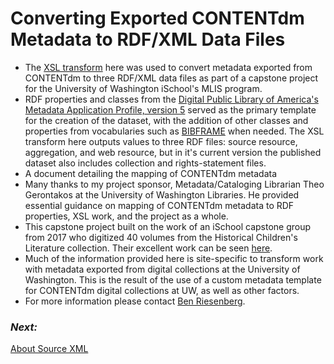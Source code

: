 # Converting Exported CONTENTdm Metadata to RDF/XML Data Files 
- The [XSL transform](Cdm2RdfXml.xsl) here was used to convert metadata exported from CONTENTdm to three RDF/XML data files as part of a capstone project for the University of Washington iSchool's MLIS program.  
- RDF properties and classes from the [Digital Public Library of America's](https://dp.la/) [Metadata Application Profile, version 5](https://pro.dp.la/hubs/metadata-application-profile) served as the primary template for the creation of the dataset, with the addition of other classes and properties from vocabularies such as [BIBFRAME](https://www.loc.gov/bibframe/) when needed. The XSL transform here outputs values to three RDF files: source resource, aggregation, and web resource, but in it's current version the published dataset also includes collection and rights-statement files.  
- A document detailing the mapping of CONTENTdm metadata 
- Many thanks to my project sponsor, Metadata/Cataloging Librarian Theo Gerontakos at the University of Washington Libraries. He provided essential guidance on mapping of CONTENTdm metadata to RDF properties, XSL work, and the project as a whole.
- This capstone project built on the work of an iSchool capstone group from 2017 who digitized 40 volumes from the Historical Children's Literature collection. Their excellent work can be seen [here](http://viclit.omeka.net/).
- Much of the information provided here is site-specific to transform work with metadata exported from digital collections at the University of Washington. This is the result of the use of a custom metadata template for CONTENTdm digital collections at UW, as well as other factors.
- For more information please contact [Ben Riesenberg](mailto:ries07@uw.edu).

### _Next:_
[About Source XML](SourceXML_Details.md)
